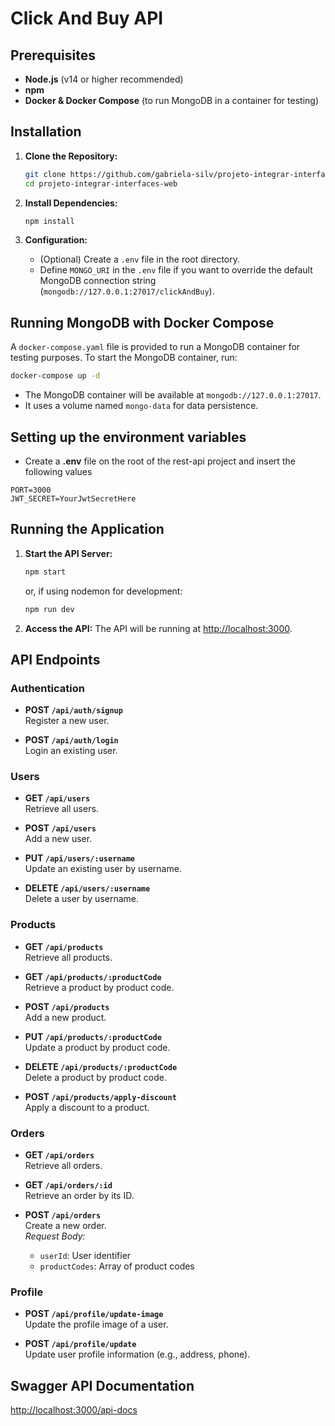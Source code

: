 # Click And Buy API

## Prerequisites

- **Node.js** (v14 or higher recommended)
- **npm**
- **Docker & Docker Compose** (to run MongoDB in a container for testing)

## Installation

1. **Clone the Repository:**
   ```bash
   git clone https://github.com/gabriela-silv/projeto-integrar-interfaces-web.git
   cd projeto-integrar-interfaces-web
   ```

2. **Install Dependencies:**
   ```bash
   npm install
   ```

3. **Configuration:**
    - (Optional) Create a `.env` file in the root directory.
    - Define `MONGO_URI` in the `.env` file if you want to override the default MongoDB connection string (`mongodb://127.0.0.1:27017/clickAndBuy`).

## Running MongoDB with Docker Compose

A `docker-compose.yaml` file is provided to run a MongoDB container for testing purposes. To start the MongoDB container, run:

```bash
docker-compose up -d
```

- The MongoDB container will be available at `mongodb://127.0.0.1:27017`.
- It uses a volume named `mongo-data` for data persistence.

## Setting up the environment variables 

- Create a **.env** file on the root of the rest-api project and insert the following values
```env
PORT=3000
JWT_SECRET=YourJwtSecretHere
```

## Running the Application

1. **Start the API Server:**
   ```bash
   npm start
   ```
   or, if using nodemon for development:
   ```bash
   npm run dev
   ```

2. **Access the API:**
   The API will be running at [http://localhost:3000](http://localhost:3000).

## API Endpoints

### Authentication
- **POST `/api/auth/signup`**  
  Register a new user.

- **POST `/api/auth/login`**  
  Login an existing user.

### Users
- **GET `/api/users`**  
  Retrieve all users.

- **POST `/api/users`**  
  Add a new user.

- **PUT `/api/users/:username`**  
  Update an existing user by username.

- **DELETE `/api/users/:username`**  
  Delete a user by username.

### Products
- **GET `/api/products`**  
  Retrieve all products.

- **GET `/api/products/:productCode`**  
  Retrieve a product by product code.

- **POST `/api/products`**  
  Add a new product.

- **PUT `/api/products/:productCode`**  
  Update a product by product code.

- **DELETE `/api/products/:productCode`**  
  Delete a product by product code.

- **POST `/api/products/apply-discount`**  
  Apply a discount to a product.

### Orders
- **GET `/api/orders`**  
  Retrieve all orders.

- **GET `/api/orders/:id`**  
  Retrieve an order by its ID.

- **POST `/api/orders`**  
  Create a new order.  
  _Request Body:_
    - `userId`: User identifier
    - `productCodes`: Array of product codes

### Profile
- **POST `/api/profile/update-image`**  
  Update the profile image of a user.

- **POST `/api/profile/update`**  
  Update user profile information (e.g., address, phone).

## Swagger API Documentation

[http://localhost:3000/api-docs](http://localhost:3000/api-docs)
